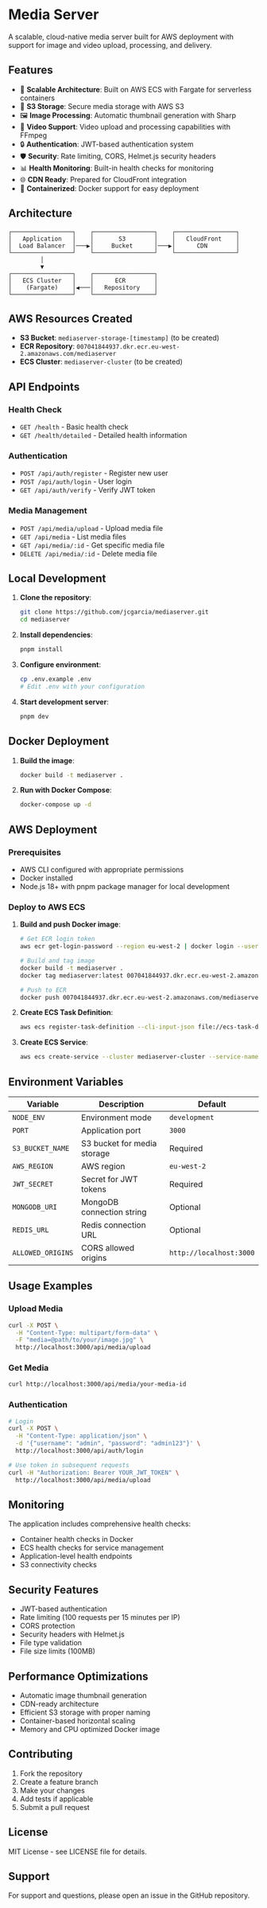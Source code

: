 # Media Server

A scalable, cloud-native media server built for AWS deployment with support for image and video upload, processing, and delivery.

## Features

- 🚀 **Scalable Architecture**: Built on AWS ECS with Fargate for serverless containers
- 📁 **S3 Storage**: Secure media storage with AWS S3
- 🖼️ **Image Processing**: Automatic thumbnail generation with Sharp
- 🎥 **Video Support**: Video upload and processing capabilities with FFmpeg
- 🔒 **Authentication**: JWT-based authentication system
- 🛡️ **Security**: Rate limiting, CORS, Helmet.js security headers
- 📊 **Health Monitoring**: Built-in health checks for monitoring
- 🌐 **CDN Ready**: Prepared for CloudFront integration
- 🐳 **Containerized**: Docker support for easy deployment

## Architecture

```
┌─────────────────┐    ┌─────────────────┐    ┌─────────────────┐
│   Application   │    │       S3        │    │   CloudFront    │
│  Load Balancer  │───▶│     Bucket      │───▶│      CDN        │
└─────────────────┘    └─────────────────┘    └─────────────────┘
         │
         ▼
┌─────────────────┐    ┌─────────────────┐
│   ECS Cluster   │    │      ECR        │
│    (Fargate)    │◀───│   Repository    │
└─────────────────┘    └─────────────────┘
```

## AWS Resources Created

- **S3 Bucket**: `mediaserver-storage-[timestamp]` (to be created)
- **ECR Repository**: `007041844937.dkr.ecr.eu-west-2.amazonaws.com/mediaserver`
- **ECS Cluster**: `mediaserver-cluster` (to be created)

## API Endpoints

### Health Check
- `GET /health` - Basic health check
- `GET /health/detailed` - Detailed health information

### Authentication
- `POST /api/auth/register` - Register new user
- `POST /api/auth/login` - User login
- `GET /api/auth/verify` - Verify JWT token

### Media Management
- `POST /api/media/upload` - Upload media file
- `GET /api/media` - List media files
- `GET /api/media/:id` - Get specific media file
- `DELETE /api/media/:id` - Delete media file

## Local Development

1. **Clone the repository**:
   ```bash
   git clone https://github.com/jcgarcia/mediaserver.git
   cd mediaserver
   ```

2. **Install dependencies**:
   ```bash
   pnpm install
   ```

3. **Configure environment**:
   ```bash
   cp .env.example .env
   # Edit .env with your configuration
   ```

4. **Start development server**:
   ```bash
   pnpm dev
   ```

## Docker Deployment

1. **Build the image**:
   ```bash
   docker build -t mediaserver .
   ```

2. **Run with Docker Compose**:
   ```bash
   docker-compose up -d
   ```

## AWS Deployment

### Prerequisites
- AWS CLI configured with appropriate permissions
- Docker installed
- Node.js 18+ with pnpm package manager for local development

### Deploy to AWS ECS

1. **Build and push Docker image**:
   ```bash
   # Get ECR login token
   aws ecr get-login-password --region eu-west-2 | docker login --username AWS --password-stdin 007041844937.dkr.ecr.eu-west-2.amazonaws.com

   # Build and tag image
   docker build -t mediaserver .
   docker tag mediaserver:latest 007041844937.dkr.ecr.eu-west-2.amazonaws.com/mediaserver:latest

   # Push to ECR
   docker push 007041844937.dkr.ecr.eu-west-2.amazonaws.com/mediaserver:latest
   ```

2. **Create ECS Task Definition**:
   ```bash
   aws ecs register-task-definition --cli-input-json file://ecs-task-definition.json
   ```

3. **Create ECS Service**:
   ```bash
   aws ecs create-service --cluster mediaserver-cluster --service-name mediaserver-service --task-definition mediaserver:1 --desired-count 2
   ```

## Environment Variables

| Variable | Description | Default |
|----------|-------------|---------|
| `NODE_ENV` | Environment mode | `development` |
| `PORT` | Application port | `3000` |
| `S3_BUCKET_NAME` | S3 bucket for media storage | Required |
| `AWS_REGION` | AWS region | `eu-west-2` |
| `JWT_SECRET` | Secret for JWT tokens | Required |
| `MONGODB_URI` | MongoDB connection string | Optional |
| `REDIS_URL` | Redis connection URL | Optional |
| `ALLOWED_ORIGINS` | CORS allowed origins | `http://localhost:3000` |

## Usage Examples

### Upload Media
```bash
curl -X POST \
  -H "Content-Type: multipart/form-data" \
  -F "media=@path/to/your/image.jpg" \
  http://localhost:3000/api/media/upload
```

### Get Media
```bash
curl http://localhost:3000/api/media/your-media-id
```

### Authentication
```bash
# Login
curl -X POST \
  -H "Content-Type: application/json" \
  -d '{"username": "admin", "password": "admin123"}' \
  http://localhost:3000/api/auth/login

# Use token in subsequent requests
curl -H "Authorization: Bearer YOUR_JWT_TOKEN" \
  http://localhost:3000/api/media/upload
```

## Monitoring

The application includes comprehensive health checks:

- Container health checks in Docker
- ECS health checks for service management
- Application-level health endpoints
- S3 connectivity checks

## Security Features

- JWT-based authentication
- Rate limiting (100 requests per 15 minutes per IP)
- CORS protection
- Security headers with Helmet.js
- File type validation
- File size limits (100MB)

## Performance Optimizations

- Automatic image thumbnail generation
- CDN-ready architecture
- Efficient S3 storage with proper naming
- Container-based horizontal scaling
- Memory and CPU optimized Docker image

## Contributing

1. Fork the repository
2. Create a feature branch
3. Make your changes
4. Add tests if applicable
5. Submit a pull request

## License

MIT License - see LICENSE file for details.

## Support

For support and questions, please open an issue in the GitHub repository.
